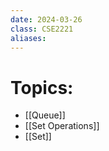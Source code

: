 ```yaml
---
date: 2024-03-26
class: CSE2221
aliases:
---
```

# Topics:
- [[Queue]]
- [[Set Operations]]
- [[Set]]


 